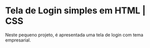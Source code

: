 
# Tela de Login simples em HTML | CSS

Neste pequeno projeto, é apresentada uma tela de login com tema empresarial.


